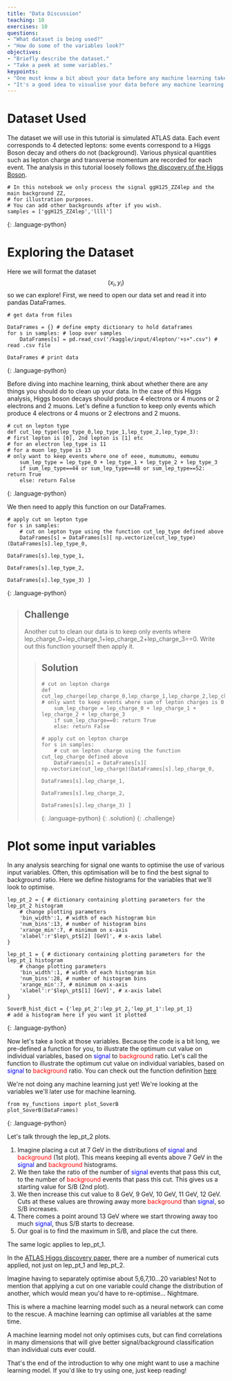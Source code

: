 ```yaml
---
title: "Data Discussion"
teaching: 10
exercises: 10
questions:
- "What dataset is being used?"
- "How do some of the variables look?"
objectives:
- "Briefly describe the dataset."
- "Take a peek at some variables."
keypoints:
- "One must know a bit about your data before any machine learning takes place."
- "It's a good idea to visualise your data before any machine learning takes place."
---
```


# Dataset Used

The dataset we will use in this tutorial is simulated ATLAS data. Each event corresponds to 4 detected leptons: some events correspond to a Higgs Boson decay and others do not (background). Various physical quantities such as lepton charge and transverse momentum are recorded for each event. The analysis in this tutorial loosely follows [the discovery of the Higgs Boson](https://www.sciencedirect.com/science/article/pii/S037026931200857X).

~~~
# In this notebook we only process the signal ggH125_ZZ4lep and the main background ZZ, 
# for illustration purposes.
# You can add other backgrounds after if you wish.
samples = ['ggH125_ZZ4lep','llll']
~~~
{: .language-python}

# Exploring the Dataset

Here we will format the dataset $$(x_i, y_i)$$ so we can explore! First, we need to open our data set and read it into pandas DataFrames.

~~~
# get data from files

DataFrames = {} # define empty dictionary to hold dataframes
for s in samples: # loop over samples
    DataFrames[s] = pd.read_csv('/kaggle/input/4lepton/'+s+".csv") # read .csv file

DataFrames # print data
~~~
{: .language-python}

Before diving into machine learning, think about whether there are any things you should do to clean up your data. In the case of this Higgs analysis, Higgs boson decays should produce 4 electrons or 4 muons or 2 electrons and 2 muons. Let's define a function to keep only events which produce 4 electrons or 4 muons or 2 electrons and 2 muons. 

~~~
# cut on lepton type
def cut_lep_type(lep_type_0,lep_type_1,lep_type_2,lep_type_3):
# first lepton is [0], 2nd lepton is [1] etc
# for an electron lep_type is 11
# for a muon lep_type is 13
# only want to keep events where one of eeee, mumumumu, eemumu
    sum_lep_type = lep_type_0 + lep_type_1 + lep_type_2 + lep_type_3
    if sum_lep_type==44 or sum_lep_type==48 or sum_lep_type==52: return True
    else: return False
~~~
{: .language-python}

We then need to apply this function on our DataFrames.

~~~
# apply cut on lepton type
for s in samples:
    # cut on lepton type using the function cut_lep_type defined above
    DataFrames[s] = DataFrames[s][ np.vectorize(cut_lep_type)(DataFrames[s].lep_type_0,
                              		                      DataFrames[s].lep_type_1,
                                          	              DataFrames[s].lep_type_2,
                                                  	      DataFrames[s].lep_type_3) ]
~~~
{: .language-python}

> ## Challenge
> Another cut to clean our data is to keep only events where lep_charge_0+lep_charge_1+lep_charge_2+lep_charge_3==0. 
> Write out this function yourself then apply it.
>
> > ## Solution
> >
> > ~~~
> > # cut on lepton charge
> > def cut_lep_charge(lep_charge_0,lep_charge_1,lep_charge_2,lep_charge_3):
> > # only want to keep events where sum of lepton charges is 0
> >     sum_lep_charge = lep_charge_0 + lep_charge_1 + lep_charge_2 + lep_charge_3
> >     if sum_lep_charge==0: return True
> >     else: return False
> >
> > # apply cut on lepton charge
> > for s in samples:
> >     # cut on lepton charge using the function cut_lep_charge defined above
> >     DataFrames[s] = DataFrames[s][ np.vectorize(cut_lep_charge)(DataFrames[s].lep_charge_0,
> >                                                     	    DataFrames[s].lep_charge_1,
> >                                                     	    DataFrames[s].lep_charge_2,
> >                                                     	    DataFrames[s].lep_charge_3) ]
> > ~~~
> > {: .language-python}
> {: .solution}
{: .challenge}

# Plot some input variables

In any analysis searching for signal one wants to optimise the use of various input variables. Often, this optimisation will be to find the best signal to background ratio. Here we define histograms for the variables that we'll look to optimise.

~~~
lep_pt_2 = { # dictionary containing plotting parameters for the lep_pt_2 histogram
    # change plotting parameters
    'bin_width':1, # width of each histogram bin
    'num_bins':13, # number of histogram bins
    'xrange_min':7, # minimum on x-axis
    'xlabel':r'$lep\_pt$[2] [GeV]', # x-axis label
}

lep_pt_1 = { # dictionary containing plotting parameters for the lep_pt_1 histogram
    # change plotting parameters
    'bin_width':1, # width of each histogram bin
    'num_bins':28, # number of histogram bins
    'xrange_min':7, # minimum on x-axis
    'xlabel':r'$lep\_pt$[1] [GeV]', # x-axis label
}

SoverB_hist_dict = {'lep_pt_2':lep_pt_2,'lep_pt_1':lep_pt_1} 
# add a histogram here if you want it plotted
~~~
{: .language-python}

Now let's take a look at those variables. Because the code is a bit long, we pre-defined a function for you, to illustrate the optimum cut value on individual variables, based on <span style="color:blue">signal</span> to <span style="color:red">background</span> ratio. Let's call the function to illustrate the optimum cut value on individual variables, based on <span style="color:blue">signal</span> to <span style="color:red">background</span> ratio. You can check out the function definition [here](https://www.kaggle.com/meirinevans/my-functions/edit) 

We're not doing any machine learning just yet! We're looking at the variables we'll later use for machine learning.

~~~
from my_functions import plot_SoverB
plot_SoverB(DataFrames)
~~~
{: .language-python}

Let's talk through the lep_pt_2 plots.
1. Imagine placing a cut at 7 GeV in the distributions of <span style="color:blue">signal</span> and <span style="color:red">background</span> (1st plot). This means keeping all events above 7 GeV in the <span style="color:blue">signal</span> and <span style="color:red">background</span> histograms. 
2. We then take the ratio of the number of <span style="color:blue">signal</span> events that pass this cut, to the number of <span style="color:red">background</span> events that pass this cut. This gives us a starting value for S/B (2nd plot). 
3. We then increase this cut value to 8 GeV, 9 GeV, 10 GeV, 11 GeV, 12 GeV. Cuts at these values are throwing away more <span style="color:red">background</span> than <span style="color:blue">signal</span>, so S/B increases. 
4. There comes a point around 13 GeV where we start throwing away too much <span style="color:blue">signal</span>, thus S/B starts to decrease. 
5. Our goal is to find the maximum in S/B, and place the cut there.

The same logic applies to lep_pt_1.

In the [ATLAS Higgs discovery paper](https://www.sciencedirect.com/science/article/pii/S037026931200857X), there are a number of numerical cuts applied, not just on lep_pt_1 and lep_pt_2.

Imagine having to separately optimise about 5,6,7,10...20 variables! Not to mention that applying a cut on one variable could change the distribution of another, which would mean you'd have to re-optimise... Nightmare.

This is where a machine learning model such as a neural network can come to the rescue. A machine learning can optimise all variables at the same time.

A machine learning model not only optimises cuts, but can find correlations in many dimensions that will give better signal/background classification than individual cuts ever could.

That's the end of the introduction to why one might want to use a machine learning model. If you'd like to try using one, just keep reading!
